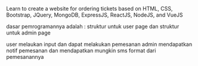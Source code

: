 Learn to create a website for ordering tickets based on HTML, CSS, Bootstrap, JQuery, MongoDB, ExpressJS, ReactJS, NodeJS, and VueJS

dasar pemrogramannya adalah : struktur untuk user page dan struktur untuk admin page

user melaukan input dan dapat melakukan pemesanan
admin mendapatkan notif pemesanan dan mendapatkan mungkin sms format dari pemesanannya
